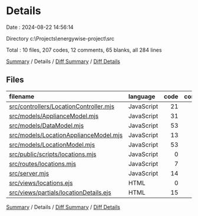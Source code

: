 # Details

Date : 2024-08-22 14:56:14

Directory c:\\Projects\\energywise-project\\src

Total : 10 files,  207 codes, 12 comments, 65 blanks, all 284 lines

[Summary](results.md) / Details / [Diff Summary](diff.md) / [Diff Details](diff-details.md)

## Files
| filename | language | code | comment | blank | total |
| :--- | :--- | ---: | ---: | ---: | ---: |
| [src/controllers/LocationController.mjs](/src/controllers/LocationController.mjs) | JavaScript | 21 | 0 | 7 | 28 |
| [src/models/ApplianceModel.mjs](/src/models/ApplianceModel.mjs) | JavaScript | 31 | 1 | 8 | 40 |
| [src/models/DataModel.mjs](/src/models/DataModel.mjs) | JavaScript | 53 | 0 | 15 | 68 |
| [src/models/LocationApplianceModel.mjs](/src/models/LocationApplianceModel.mjs) | JavaScript | 13 | 2 | 3 | 18 |
| [src/models/LocationModel.mjs](/src/models/LocationModel.mjs) | JavaScript | 53 | 6 | 15 | 74 |
| [src/public/scripts/locations.mjs](/src/public/scripts/locations.mjs) | JavaScript | 0 | 0 | 1 | 1 |
| [src/routes/locations.mjs](/src/routes/locations.mjs) | JavaScript | 7 | 0 | 3 | 10 |
| [src/server.mjs](/src/server.mjs) | JavaScript | 14 | 3 | 9 | 26 |
| [src/views/locations.ejs](/src/views/locations.ejs) | HTML | 0 | 0 | 1 | 1 |
| [src/views/partials/locationDetails.ejs](/src/views/partials/locationDetails.ejs) | HTML | 15 | 0 | 3 | 18 |

[Summary](results.md) / Details / [Diff Summary](diff.md) / [Diff Details](diff-details.md)